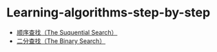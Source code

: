 # Learning-algorithms-step-by-step

- [顺序查找（The Suquential Search）](https://github.com/raimonfuns/learning-algorithms-step-by-step/blob/master/TheSequentialSearch.md)
- [二分查找（The Binary Search）](https://github.com/raimonfuns/learning-algorithms-step-by-step/blob/master/TheBinarySearch.md)
